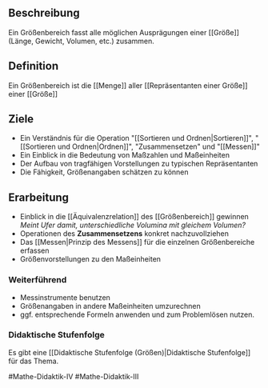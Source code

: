 ## Beschreibung
Ein Größenbereich fasst alle möglichen Ausprägungen einer [[Größe]] (Länge, Gewicht, Volumen, etc.) zusammen.

## Definition
Ein Größenbereich ist die [[Menge]] aller [[Repräsentanten einer Größe]] einer [[Größe]] 

## Ziele
- Ein Verständnis für die Operation "[[Sortieren und Ordnen|Sortieren]]", "[[Sortieren und Ordnen|Ordnen]]", "Zusammensetzen" und "[[Messen]]"
- Ein Einblick in die Bedeutung von Maßzahlen und Maßeinheiten
- Der Aufbau von tragfähigen Vorstellungen zu typischen Repräsentanten
- Die Fähigkeit, Größenangaben schätzen zu können

## Erarbeitung
- Einblick in die [[Äquivalenzrelation]] des [[Größenbereich]] gewinnen
*Meint Ufer damit, unterschiedliche Volumina mit gleichem Volumen?*
- Operationen des **Zusammensetzens** konkret nachzuvollziehen
- Das [[Messen|Prinzip des Messens]] für die einzelnen Größenbereiche erfassen
- Größenvorstellungen zu den Maßeinheiten

### Weiterführend
- Messinstrumente benutzen
- Größenangaben in andere Maßeinheiten umzurechnen
- ggf. entsprechende Formeln anwenden und zum Problemlösen nutzen.

### Didaktische Stufenfolge
Es gibt eine [[Didaktische Stufenfolge (Größen)|Didaktische Stufenfolge]] für das Thema.

#Mathe-Didaktik-IV #Mathe-Didaktik-III 